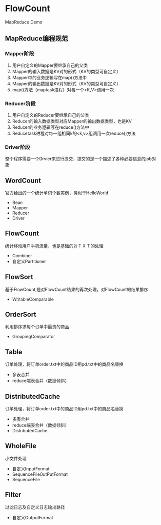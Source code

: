 # FlowCount

MapReduce Demo

## MapReduce编程规范

### Mapper阶段

1. 用户自定义的Mapper要继承自己的父类
2. Mapper的输入数据是KV对的形式（KV的类型可自定义）
3. Mapper中的业务逻辑写在map()方法中
4. Mapper的输出数据是KV对的形式（KV的类型可自定义）
5. map()方法（maptask进程）对每一个<K,V>调用一次

### Reducer阶段

1. 用户自定义的Reducer要继承自己的父类
2. Reducer的输入数据类型对应Mapper的输出数据类型，也是KV
3. Reducer的业务逻辑写在reduce()方法中
4. Reducetask进程对每一组相同k的<k,v>组调用一次reduce()方法
### Driver阶段
整个程序需要一个Drvier来进行提交，提交的是一个描述了各种必要信息的job对象

## WordCount

官方给出的一个统计单词个数实例，类似于HelloWorld

- Bean
- Mapper
- Reducer
- Driver

## FlowCount

统计移动用户手机流量，也是基础的对ＴＸＴ的处理

- Combiner
- 自定义Partitioner

## FlowSort

基于FlowCount,是对FlowCount结果的再次处理，对FlowCount的结果排序

- WritableComparable

## OrderSort

利用排序求每个订单中最贵的商品

- GroupingComparator

## Table

订单处理，将订单order.txt中的商品ID用pd.txt中的商品名替换

- 多表合并
- reduce端表合并（数据倾斜）

## DistributedCache

订单处理，将订单order.txt中的商品ID用pd.txt中的商品名替换

- 多表合并
- reduce端表合并（数据倾斜）
- DistributedCache

## WholeFile

小文件处理

- 自定义InputFormat
- SequenceFileOutPutFormat
- SequenceFile

## Filter

过滤日志及自定义日志输出路径

- 自定义OutputFormat

